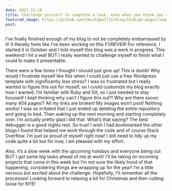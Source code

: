 ```yaml
---
date: 2017-12-18
title: Challenge yourself to complete a task, even when you think you can't!
featured_image: https://github.com/tmcaldwell11/blog/blob/gh-pages/images/IMG_4192.JPG?raw=true
post:
---
```

  I've finally finished enough of my blog to not be completely embarrassed by it! It literally feels like I’ve been working on this FOREVER! For reference, I started it in October and I told myself this blog was a work in progress. This weekend I hit a wall BUT I really wanted to challenge myself to finish what I could to make it presentable.

There were a few times I thought I should just give up!  This is dumb!  Why would I frustrate myself like this when I could just use a free Wordpress template with significantly less stress? I was so frustrated but I really wanted to figure this out for myself, so I could customize my blog exactly how I wanted. I’m familiar with Ruby and Git, so I just needed to stay focused! I kept thinking why can’t I figure this out?! Why are there soooo many 404 pages!? All my links are broken! My images won’t post! Nothing works! I was so irritated that I just ended up deleting the entire repository and going to bed. Then waking up the next morning and starting completely over. I’m actually pretty glad I did that. What’s that saying? The best debugger is a good nights rest. So true! I wish I had bookmarked the other blogs I found that helped me work through the code and of course Stack Overflow. I’m just so proud of myself right now! I still need to tidy up my code quite a bit but for now, I am pleased with my effort.

Also, it’s a slow week with the upcoming holidays and everyone being out BUT I got some big tasks ahead of me at work!  I’ll be taking on incoming projects that come in this week but I’m not sure the likely hood of that happening, considering things are wrapping up for the year! I’m a little nervous but excited about the challenge. Hopefully, I'll remember all the processes! Looking forward to relaxing a bit for Christmas and then cutting loose for NYE!
